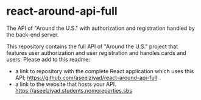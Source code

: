 # react-around-api-full
The API of "Around the U.S." with authorization and registration handled by the back-end server.

This repository contains the full API of "Around the U.S." project that features user authorization and user registration and handles cards and users. Please add to this readme:
* a link to repository with the complete React application which uses this API;
https://github.com/aseelziyad/react-around-api-full
* a link to the website that hosts your API.
https://aseelziyad.students.nomoreparties.sbs
